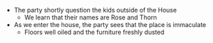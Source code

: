 - The party shortly question the kids outside of the House
	- We learn that their names are Rose and Thorn
 - As we enter the house, the party sees that the place is immaculate
	 - Floors well oiled and the furniture freshly dusted